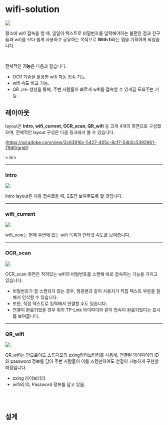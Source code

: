 # wifi-solution

![](img/withfi_main.png)

평소에 wifi 접속을 할 때, 일일이 텍스트로 비밀번호를 입력해야하는 불편한 점과 친구들과 wifi를 보다 쉽게 사용하고 공유하는 목적으로 **With fi**라는 앱을 기획하게 되었습니다.

<br>

전체적인 **기능**은 다음과 같습니다.

- OCR 기술을 활용한 wifi 자동 접속 기능.
- wifi 속도 비교 기능.
- QR 코드 생성을 통해, 주변 사람들이 빠르게 wifi를 접속할 수 있게끔 도와주는 기능.



## 레이아웃

layout은 **Intro, wifi_current, OCR_scan, QR_wifi** 등 크게 4개의 화면으로 구성했으며, 전체적인 layout 구성은 다음 링크에서 볼 수 있습니다. 

(https://xd.adobe.com/view/2c83916c-5427-405c-8cf7-54b5c5392961-79d0/grid/) 

< br>

<hr>

### Intro

![](img/Intro.png)

Intro layout은 처음 접속했을 때, 2초간 보여주도록 할 것입니다.

<hr>

### wifi_current

![](img/wifi_current.png)

wifi_now는 현재 주변에 있는 wifi 목록과 인터넷 속도를 보여줍니다.

<hr>

### OCR_scan

![](img/OCR_scan.png)

OCR_scan 화면은 적혀있는 wifi의 비밀번호를 스캔해 바로 접속하는 기능을 가지고 있습니다.

- 비밀번호가 잘 스캔되지 않는 경우, 형광펜과 같이 사용자가 직접 텍스트 부분을 칠해서 인식할 수 있습니다.
- 또한, 직접 텍스트로 입력해서 연결할 수도 있습니다.
- 연결이 완료되었을 경우 위의 TP-Link 와이파이와 같이 접속이 완료되었다는 표시를 보여줍니다.

<hr>

### QR_wifi

![](img/QR_wifi.png)

QR_wifi는 안드로이드 스튜디오의 zxing라이브러리를 사용해, 연결된 와이파이의 ID와 password 정보를 담아 주변 사람들이 이를 스캔만하여도 연결이 가능하게 구현할 예정입니다.

- zxing 라이브러리
- wifi의 ID, Password 정보를 담고 있음.

<br>

<br>

## 설계